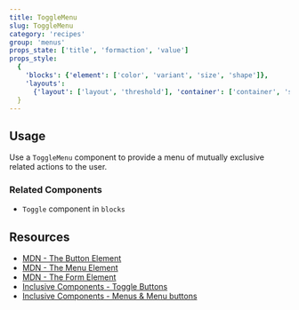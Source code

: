 ```yaml
---
title: ToggleMenu
slug: ToggleMenu
category: 'recipes'
group: 'menus'
props_state: ['title', 'formaction', 'value']
props_style:
  {
    'blocks': {'element': ['color', 'variant', 'size', 'shape']},
    'layouts':
      {'layout': ['layout', 'threshold'], 'container': ['container', 'size']},
  }
---
```


## Usage

Use a `ToggleMenu` component to provide a menu of mutually exclusive related actions to the user.

### Related Components

- `Toggle` component in `blocks`

## Resources

- [MDN - The Button Element](https://developer.mozilla.org/en-US/docs/Web/HTML/Element/button)
- [MDN - The Menu Element](https://developer.mozilla.org/en-US/docs/Web/HTML/Element/menu)
- [MDN - The Form Element](https://developer.mozilla.org/en-US/docs/Web/HTML/Element/form)
- [Inclusive Components - Toggle Buttons](https://inclusive-components.design/toggle-button/)
- [Inclusive Components - Menus & Menu buttons](https://inclusive-components.design/menus-menu-buttons/)
